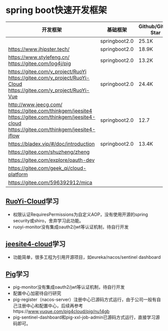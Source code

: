 # spring boot快速开发框架

| 开发框架                                                     | 基础框架      | Github/Gitcee Star |
| ------------------------------------------------------------ | ------------- | ------------------ |
|                                                              | springboot2.0 | 25.1K              |
| https://www.jhipster.tech/                                   | springboot2.0 | 18.9K              |
| https://www.stylefeng.cn/<br/>https://gitee.com/log4j/pig    | springboot2.0 | 13.2K              |
| https://gitee.com/y_project/RuoYi<br/>https://gitee.com/y_project/RuoYi-Cloud<br/>https://gitee.com/y_project/RuoYi-Vue | springboot2.0 | 24.4K              |
| http://www.jeecg.com/<br>https://gitee.com/thinkgem/jeesite4<br/>https://gitee.com/thinkgem/jeesite4-cloud <br/>https://gitee.com/thinkgem/jeesite4-jflow | springboot2.0 | 12.7               |
| https://bladex.vip/#/doc/introduction                        | springboot2.0 | 13.4K              |
| https://gitee.com/shuzheng/zheng                             |               |                    |
| https://gitee.com/explore/oauth-dev                          |               |                    |
| https://gitee.com/geek_qi/cloud-platform                     |               |                    |
| https://gitee.com/596392912/mica                             |               |                    |

## [RuoYi-Cloud](https://gitee.com/y_project/RuoYi-Cloud)学习

* 权限认证RequiresPermissions为自定义AOP，没有使用开源的spring security或shiro，舍弃学习此功能。
* ruoyi-monitor没有集成oauth2/jwt等认证机制，待自行开发

## [jeesite4-cloud](https://gitee.com/thinkgem/jeesite4-cloud )学习

* 功能简单，很多工程为引用开源项目，如eureka/nacos/sentinel dashboard

## [Pig](https://gitee.com/log4j/pig)学习

* pig-monitor没有集成oauth2/jwt等认证机制，待自行开发
* 配置中心加密待自行研究
* pig-register（nacos-server）注册中心已源码方式运行，由于公司一般有自己注册中心和配置中心，后续再参考https://www.yuque.com/pig4cloud/pig/nu14gb
* pig-sentinel-dashboard和pig-xxl-job-admin已源码方式运行，直接学习源码即可。
